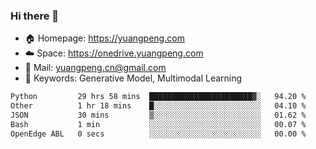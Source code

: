 ### Hi there 👋

- 🏠 Homepage: https://yuangpeng.com
- ☁️ Space: https://onedrive.yuangpeng.com
- 📧 Mail: yuangpeng.cn@gmail.com
- 🌅 Keywords: Generative Model, Multimodal Learning

<!--
**yuangpeng/yuangpeng** is a ✨ _special_ ✨ repository because its `README.md` (this file) appears on your GitHub profile.

Here are some ideas to get you started:

- 🔭 I’m currently working on ...
- 🌱 I’m currently learning ...
- 👯 I’m looking to collaborate on ...
- 🤔 I’m looking for help with ...
- 💬 Ask me about ...
- 📫 How to reach me: ...
- 😄 Pronouns: ...
- ⚡ Fun fact: ...
-->

<!--START_SECTION:waka-->

```txt
Python         29 hrs 58 mins  ███████████████████████▓░   94.20 %
Other          1 hr 18 mins    █░░░░░░░░░░░░░░░░░░░░░░░░   04.10 %
JSON           30 mins         ▒░░░░░░░░░░░░░░░░░░░░░░░░   01.62 %
Bash           1 min           ░░░░░░░░░░░░░░░░░░░░░░░░░   00.07 %
OpenEdge ABL   0 secs          ░░░░░░░░░░░░░░░░░░░░░░░░░   00.00 %
```

<!--END_SECTION:waka-->
